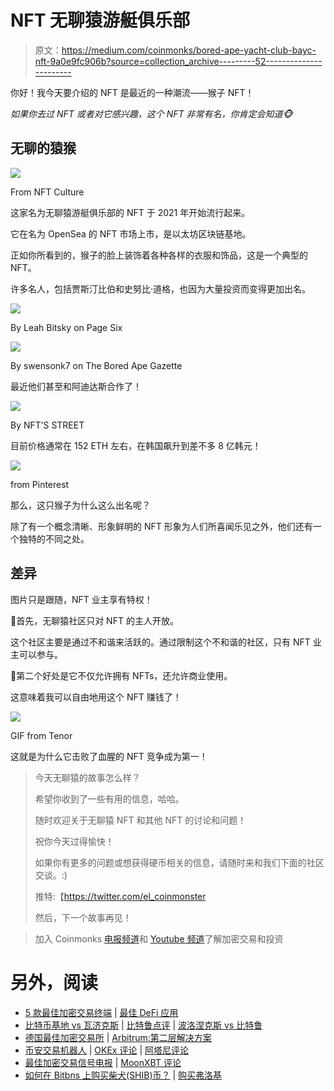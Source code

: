 # NFT 无聊猿游艇俱乐部

> 原文：<https://medium.com/coinmonks/bored-ape-yacht-club-bayc-nft-9a0e9fc906b?source=collection_archive---------52----------------------->

你好！我今天要介绍的 NFT 是最近的一种潮流——猴子 NFT！

*如果你去过 NFT 或者对它感兴趣，这个 NFT 非常有名，你肯定会知道🐵*

## 无聊的猿猴

![](img/e0b5d7ab4c50ae26776b414e9a18c82a.png)

From NFT Culture

这家名为无聊猿游艇俱乐部的 NFT 于 2021 年开始流行起来。

它在名为 OpenSea 的 NFT 市场上市，是以太坊区块链基地。

正如你所看到的，猴子的脸上装饰着各种各样的衣服和饰品，这是一个典型的 NFT。

许多名人，包括贾斯汀比伯和史努比·道格，也因为大量投资而变得更加出名。

![](img/c9235682bd5c6a18a955cdba7685fdd8.png)

By Leah Bitsky on Page Six

![](img/96fbb02ac25f1b768ca65c19d7c0f037.png)

By swensonk7 on The Bored Ape Gazette

最近他们甚至和阿迪达斯合作了！

![](img/e95fa3198e73cbd6a8ae8ab9ba5582db.png)

By NFT’S STREET

目前价格通常在 152 ETH 左右，在韩国飙升到差不多 8 亿韩元！

![](img/5fe751ac95477e76b49feeefc64f5520.png)

from Pinterest

那么，这只猴子为什么这么出名呢？

除了有一个概念清晰、形象鲜明的 NFT 形象为人们所喜闻乐见之外，他们还有一个独特的不同之处。

## 差异

图片只是跟随，NFT 业主享有特权！​

🌟首先，无聊猿社区只对 NFT 的主人开放。

这个社区主要是通过不和谐来活跃的。通过限制这个不和谐的社区，只有 NFT 业主可以参与。​

🌟第二个好处是它不仅允许拥有 NFTs，还允许商业使用。

这意味着我可以自由地用这个 NFT 赚钱了！​

![](img/bedde888c5057485a6fab62972c9d43f.png)

GIF from Tenor

这就是为什么它击败了血腥的 NFT 竞争成为第一！

> 今天无聊猿的故事怎么样？
> 
> 希望你收到了一些有用的信息，哈哈。
> 
> 随时欢迎关于无聊猿 NFT 和其他 NFT 的讨论和问题！
> 
> 祝你今天过得愉快！
> 
> 如果你有更多的问题或想获得硬币相关的信息，请随时来和我们下面的社区交谈。:)
> 
> 推特:【https://twitter.com/el_coinmonster 
> 
> 然后，下一个故事再见！

> 加入 Coinmonks [电报频道](https://t.me/coincodecap)和 [Youtube 频道](https://www.youtube.com/c/coinmonks/videos)了解加密交易和投资

# 另外，阅读

*   [5 款最佳加密交易终端](https://coincodecap.com/crypto-trading-terminals) | [最佳 DeFi 应用](https://coincodecap.com/best-defi-apps)
*   [比特币基地 vs 瓦济克斯](https://coincodecap.com/coinbase-vs-wazirx) | [比特鲁点评](https://coincodecap.com/bitrue-review) | [波洛涅克斯 vs 比特鲁](https://coincodecap.com/poloniex-vs-bittrex)
*   [德国最佳加密交易所](https://coincodecap.com/crypto-exchanges-in-germany) | [Arbitrum:第二层解决方案](https://coincodecap.com/arbitrum)
*   [币安交易机器人](/coinmonks/binance-trading-bots-d0d57bb62c4c) | [OKEx 评论](/coinmonks/okex-review-6b369304110f) | [阿塔尼评论](https://coincodecap.com/atani-review)
*   [最佳加密交易信号电报](/coinmonks/best-crypto-signals-telegram-5785cdbc4b2b) | [MoonXBT 评论](/coinmonks/moonxbt-review-6e4ab26d037)
*   [如何在 Bitbns 上购买柴犬(SHIB)币？](https://coincodecap.com/buy-shiba-bitbns) | [购买弗洛基](https://coincodecap.com/buy-floki-inu-token)